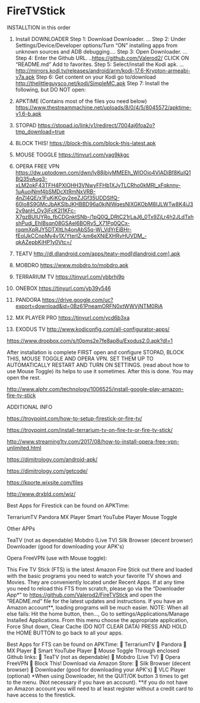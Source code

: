 
# FireTVStick
INSTALLTION in this order
1.	Install DOWNLOADER
Step 1: Download Downloader. ... 
Step 2: Under Settings/Device/Developer options/Turn “ON” installing apps from unknown sources and ADB debugging.... 
Step 3: Open Downloader. ... 
Step 4: Enter the Github URL. ..https://github.com/Valerod2/ CLICK ON “README.md” Add to favorites.
Step 5: Select/install the Kodi apk. ... http://mirrors.kodi.tv/releases/android/arm/kodi-17.6-Krypton-armeabi-v7a.apk
Step 6: Get content on your Kodi go to/download http://thelittleguysco.net/kodi/SimpleMC.apk
Step 7: Install the following, but DO NOT open:

2.	APKTIME (Contains most of the files you need below)
https://www.thestreammachine.net/uploads/8/0/4/5/8045572/apktime-v1.6-b.apk
3.	STOPAD
https://stopad.io/link/v1/redirect/7004aj6foa2o?tmp_download=true
4.	BLOCK THIS!
https://block-this.com/block-this-latest.apk
5.	MOUSE TOGGLE
https://tinyurl.com/yag9kkgc
6.	OPERA FREE VPN
https://dw.uptodown.com/dwn/ly88jbiyMMEEh_WlOOio4VlADiBf8KulQ1BQ35vAug3-xLM2okF43TFH4PXlOHH3VNwyFFHb1XJyTLCRho0kMRl_xFqknny-1uAuojNmf4bSMDcXtRmNxVRB-4nZl4QE/x1FuKiKCgv2eeZJGf35UDDSlfQ-60lo8S9GMcJbAKSlbJKHBBD96a0kjNlWqesNlXGKObM8IJLWTw8K4iJ32y9anH_Oy3jFcK2I1KFc-X7gzBUIUYRo_fbCDGnktSNb-/1pQ0Q_DRtC21rLaJ6_0Tx9ZjLr4h2JLdTxhshPudi_EhIBsqn08GSAel6BORv5_X71Pq0QCx-rqqmXpRJY5DTXltLh4onAbS5q-Wj_VdYrEiBHr-fEolJkCCnpMy4v1X/YterIZ-km6eXNiEXHRvHUVDM_-qkAZepbKiHP1y0Vtc=/
7.	TEATV
http://dl.dlandroid.com/apps/teatv-mod[dlandroid.com].apk
8.	MOBDRO
https://www.mobdro.to/mobdro.apk
9.	TERRARIUM TV
https://tinyurl.com/ybbrhj9p
10.	ONEBOX
https://tinyurl.com/yb39y546
11.	PANDORA
https://drive.google.com/uc?export=download&id=0Bz61PneamORFN0xtWWVjNTM0RjA
12.	MX PLAYER PRO
https://tinyurl.com/ycd6b3xa

13. EXODUS TV
http://www.kodiconfig.com/all-configurator-apps/

https://www.dropbox.com/s/t0pms2e7fe8ap8u/Exodus2.0.apk?dl=1

After installation is complete FIRST open and configure STOPAD, BLOCK THIS, MOUSE TOGGLE AND OPERA VPN.  SET THEM UP TO AUTOMATICALLY RESTART AND TURN ON SETTINGS.  (read about how to use Mouse Toggle)  its helps to use it sometimes. 
After this is done. You may open the rest.

http://www.alphr.com/technology/1006525/install-google-play-amazon-fire-tv-stick

ADDITIONAL INFO

https://troypoint.com/how-to-setup-firestick-or-fire-tv/

https://troypoint.com/install-terrarium-tv-on-fire-tv-or-fire-tv-stick/

http://www.streaming1tv.com/2017/08/how-to-install-opera-free-vpn-unlimited.html

https://dimitrology.com/android-apk/

https://dimitrology.com/getcode/

https://kporte.wixsite.com/files

http://www.drxbld.com/wiz/

Best Apps for Firestick can be found on APKTime:

TerrariumTV
Pandora
MX Player
Smart YouTube Player
Mouse Toggle

Other APPs

TeaTV (not as dependable)
Mobdro (Live TV)
Silk Browser (decent browser)
Downloader (good for downloading your APK's)

Opera FreeVPN (use with Mouse toggle):

This Fire TV Stick (FTS) is the latest Amazon Fire Stick out there and loaded with the basic programs you need to watch your favorite TV shows and Movies.  They are conveniently located under Recent Apps.  If at any time you need to reload this FTS from scratch, please go via the “Downloader App*” to https://github.com/Valerod2/FireTVStick and open the “README.md” file for the latest updates and instructions.  If you have an Amazon account**, loading programs will be much easier.
NOTE:  When all else fails:
Hit the home button, then…,
Go to settings/Applications/Manage Installed Applications.  From this menu choose the appropriate application, Force Shut down, Clear Cache  (DO NOT CLEAR DATA)
PRESS AND HOLD the HOME BUTTON to go back to all your apps.

Best Apps for FTS can be found on APKTime:
	TerrariumTV
	Pandora
	MX Player
	Smart YouTube Player
	Mouse Toggle
Through enclosed Github links:
	TeaTV (not as dependable) 
	Mobdro (Live TV)
	Opera FreeVPN
	Block This!
Download via Amazon Store: 
	Silk Browser (decent browser) 
	Downloader (good for downloading your APK's) 
	VLC Player (optional)
*When using Downloader, hit the QUIT/OK button 3 times to get to the menu. (Not necessary if you have an account).
**if you do not have an Amazon account you will need to at least register without a credit card to have access to the firestick.  

